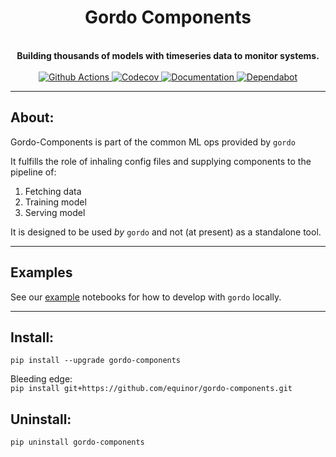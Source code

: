 

<h1 align="center">Gordo Components</h1>
<div align="center">
 <!-- Uncomment line below once we decided on 'logo.png' -->
 <!--<img align="center" src="logo.png" width="250" height="250">-->
 <br />
 <strong>
   Building thousands of models with timeseries data to monitor systems.
 </strong>
</div>

<br />

<div align="center">
  <a href="https://github.com/equinor/gordo-components/actions">
    <img src="https://github.com/equinor/gordo-components/workflows/CI/badge.svg" alt="Github Actions"/>
  </a>
  <a href="https://codecov.io/gh/equinor/gordo-components">
    <img src="https://codecov.io/gh/equinor/gordo-components/branch/master/graph/badge.svg" alt="Codecov"/>
  </a>
  <a href="https://gordo-components.readthedocs.io/en/latest/?badge=latest">
    <img src="https://readthedocs.org/projects/gordo-components/badge/?version=latest" alt="Documentation"/>
  </a> 
  <a href="https://dependabot.com">
    <img src="https://api.dependabot.com/badges/status?host=github&repo=equinor/gordo-components" alt="Dependabot"/>
  </a>
</div>

---

## About:
Gordo-Components is part of the common ML ops provided by `gordo`

It fulfills the role of inhaling config files and supplying components to the pipeline of:

1. Fetching data
2. Training model
3. Serving model

It is designed to be used _by_ `gordo` and not (at present) as a standalone tool.

---

## Examples

See our [example](./examples) notebooks for how to develop with `gordo` locally.

---

## Install: 
`pip install --upgrade gordo-components`  

Bleeding edge:  
`pip install git+https://github.com/equinor/gordo-components.git`

## Uninstall:
`pip uninstall gordo-components`
